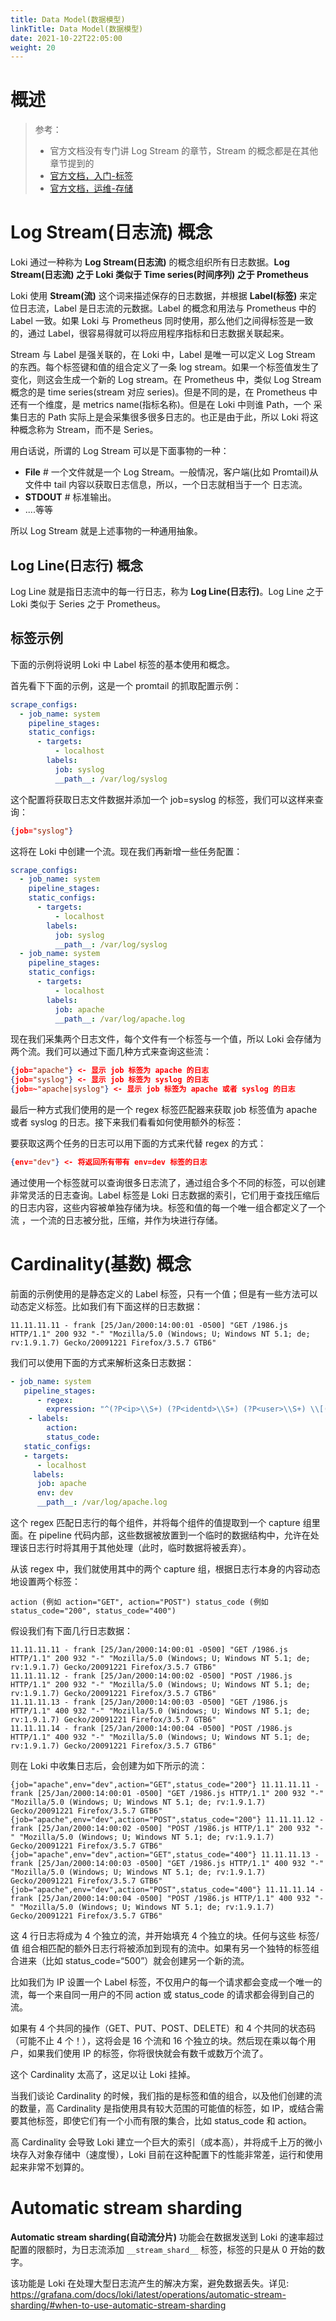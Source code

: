 ```yaml
---
title: Data Model(数据模型)
linkTitle: Data Model(数据模型)
date: 2021-10-22T22:05:00
weight: 20
---
```


# 概述

> 参考：
>
> - 官方文档没有专门讲 Log Stream 的章节，Stream 的概念都是在其他章节提到的
> - [官方文档，入门-标签](https://grafana.com/docs/loki/latest/getting-started/labels/)
> - [官方文档，运维-存储](https://grafana.com/docs/loki/latest/operations/storage/)

# Log Stream(日志流) 概念

Loki 通过一种称为 **Log Stream(日志流)** 的概念组织所有日志数据。**Log Stream(日志流) 之于 Loki 类似于 Time series(时间序列) 之于 Prometheus**

Loki 使用 **Stream(流)** 这个词来描述保存的日志数据，并根据 **Label(标签)** 来定位日志流，Label 是日志流的元数据。Label 的概念和用法与 Prometheus 中的 Label 一致。如果 Loki 与 Prometheus 同时使用，那么他们之间得标签是一致的，通过 Label，很容易得就可以将应用程序指标和日志数据关联起来。

Stream 与 Label 是强关联的，在 Loki 中，Label 是唯一可以定义 Log Stream 的东西。每个标签键和值的组合定义了一条 log stream。如果一个标签值发生了变化，则这会生成一个新的 Log stream。在 Prometheus 中，类似 Log Stream 概念的是 time series(stream 对应 series)。但是不同的是，在 Prometheus 中还有一个维度，是 metrics name(指标名称)。但是在 Loki 中则谁 Path，一个 采集日志的 Path 实际上是会采集很多很多日志的。也正是由于此，所以 Loki 将这种概念称为 Stream，而不是 Series。

用白话说，所谓的 Log Stream 可以是下面事物的一种：

- **File** # 一个文件就是一个 Log Stream。一般情况，客户端(比如 Promtail)从文件中 tail 内容以获取日志信息，所以，一个日志就相当于一个 日志流。
- **STDOUT** # 标准输出。
- ....等等

所以 Log Stream 就是上述事物的一种通用抽象。

## Log Line(日志行) 概念

Log Line 就是指日志流中的每一行日志，称为 **Log Line(日志行)**。Log Line 之于 Loki 类似于 Series 之于 Prometheus。

## 标签示例

下面的示例将说明 Loki 中 Label 标签的基本使用和概念。

首先看下下面的示例，这是一个 promtail 的抓取配置示例：

```yaml
scrape_configs:
  - job_name: system
    pipeline_stages:
    static_configs:
      - targets:
          - localhost
        labels:
          job: syslog
          __path__: /var/log/syslog
```

这个配置将获取日志文件数据并添加一个 job=syslog 的标签，我们可以这样来查询：

```json
{job="syslog"}
```

这将在 Loki 中创建一个流。现在我们再新增一些任务配置：

```yaml
scrape_configs:
  - job_name: system
    pipeline_stages:
    static_configs:
      - targets:
          - localhost
        labels:
          job: syslog
          __path__: /var/log/syslog
  - job_name: system
    pipeline_stages:
    static_configs:
      - targets:
          - localhost
        labels:
          job: apache
          __path__: /var/log/apache.log
```

现在我们采集两个日志文件，每个文件有一个标签与一个值，所以 Loki 会存储为两个流。我们可以通过下面几种方式来查询这些流：

```json
{job="apache"} <- 显示 job 标签为 apache 的日志
{job="syslog"} <- 显示 job 标签为 syslog 的日志
{job=~"apache|syslog"} <- 显示 job 标签为 apache 或者 syslog 的日志
```

最后一种方式我们使用的是一个 regex 标签匹配器来获取 job 标签值为 apache 或者 syslog 的日志。接下来我们看看如何使用额外的标签：

要获取这两个任务的日志可以用下面的方式来代替 regex 的方式：

```json
{env="dev"} <- 将返回所有带有 env=dev 标签的日志
```

通过使用一个标签就可以查询很多日志流了，通过组合多个不同的标签，可以创建非常灵活的日志查询。Label 标签是 Loki 日志数据的索引，它们用于查找压缩后的日志内容，这些内容被单独存储为块。标签和值的每一个唯一组合都定义了一个流 ，一个流的日志被分批，压缩，并作为块进行存储。

# Cardinality(基数) 概念

前面的示例使用的是静态定义的 Label 标签，只有一个值；但是有一些方法可以动态定义标签。比如我们有下面这样的日志数据：

```text
11.11.11.11 - frank [25/Jan/2000:14:00:01 -0500] "GET /1986.js HTTP/1.1" 200 932 "-" "Mozilla/5.0 (Windows; U; Windows NT 5.1; de; rv:1.9.1.7) Gecko/20091221 Firefox/3.5.7 GTB6"
```

我们可以使用下面的方式来解析这条日志数据：

```yaml
- job_name: system
   pipeline_stages:
      - regex:
        expression: "^(?P<ip>\\S+) (?P<identd>\\S+) (?P<user>\\S+) \\[(?P<timestamp>[\\w:/]+\\s[+\\-]\\d{4})\\] \"(?P<action>\\S+)\\s?(?P<path>\\S+)?\\s?(?P<protocol>\\S+)?\" (?P<status_code>\\d{3}|-) (?P<size>\\d+|-)\\s?\"?(?P<referer>[^\"]*)\"?\\s?\"?(?P<useragent>[^\"]*)?\"?$"
    - labels:
        action:
        status_code:
   static_configs:
   - targets:
      - localhost
     labels:
      job: apache
      env: dev
      __path__: /var/log/apache.log
```

这个 regex 匹配日志行的每个组件，并将每个组件的值提取到一个 capture 组里面。在 pipeline 代码内部，这些数据被放置到一个临时的数据结构中，允许在处理该日志行时将其用于其他处理（此时，临时数据将被丢弃）。

从该 regex 中，我们就使用其中的两个 capture 组，根据日志行本身的内容动态地设置两个标签：

```text
action (例如 action="GET", action="POST") status_code (例如 status_code="200", status_code="400")
```

假设我们有下面几行日志数据：

```text
11.11.11.11 - frank [25/Jan/2000:14:00:01 -0500] "GET /1986.js HTTP/1.1" 200 932 "-" "Mozilla/5.0 (Windows; U; Windows NT 5.1; de; rv:1.9.1.7) Gecko/20091221 Firefox/3.5.7 GTB6"
11.11.11.12 - frank [25/Jan/2000:14:00:02 -0500] "POST /1986.js HTTP/1.1" 200 932 "-" "Mozilla/5.0 (Windows; U; Windows NT 5.1; de; rv:1.9.1.7) Gecko/20091221 Firefox/3.5.7 GTB6"
11.11.11.13 - frank [25/Jan/2000:14:00:03 -0500] "GET /1986.js HTTP/1.1" 400 932 "-" "Mozilla/5.0 (Windows; U; Windows NT 5.1; de; rv:1.9.1.7) Gecko/20091221 Firefox/3.5.7 GTB6"
11.11.11.14 - frank [25/Jan/2000:14:00:04 -0500] "POST /1986.js HTTP/1.1" 400 932 "-" "Mozilla/5.0 (Windows; U; Windows NT 5.1; de; rv:1.9.1.7) Gecko/20091221 Firefox/3.5.7 GTB6"
```

则在 Loki 中收集日志后，会创建为如下所示的流：

```text
{job="apache",env="dev",action="GET",status_code="200"} 11.11.11.11 - frank [25/Jan/2000:14:00:01 -0500] "GET /1986.js HTTP/1.1" 200 932 "-" "Mozilla/5.0 (Windows; U; Windows NT 5.1; de; rv:1.9.1.7) Gecko/20091221 Firefox/3.5.7 GTB6"
{job="apache",env="dev",action="POST",status_code="200"} 11.11.11.12 - frank [25/Jan/2000:14:00:02 -0500] "POST /1986.js HTTP/1.1" 200 932 "-" "Mozilla/5.0 (Windows; U; Windows NT 5.1; de; rv:1.9.1.7) Gecko/20091221 Firefox/3.5.7 GTB6"
{job="apache",env="dev",action="GET",status_code="400"} 11.11.11.13 - frank [25/Jan/2000:14:00:03 -0500] "GET /1986.js HTTP/1.1" 400 932 "-" "Mozilla/5.0 (Windows; U; Windows NT 5.1; de; rv:1.9.1.7) Gecko/20091221 Firefox/3.5.7 GTB6"
{job="apache",env="dev",action="POST",status_code="400"} 11.11.11.14 - frank [25/Jan/2000:14:00:04 -0500] "POST /1986.js HTTP/1.1" 400 932 "-" "Mozilla/5.0 (Windows; U; Windows NT 5.1; de; rv:1.9.1.7) Gecko/20091221 Firefox/3.5.7 GTB6"
```

这 4 行日志将成为 4 个独立的流，并开始填充 4 个独立的块。任何与这些 标签/值 组合相匹配的额外日志行将被添加到现有的流中。如果有另一个独特的标签组合进来（比如 status_code=“500”）就会创建另一个新的流。

比如我们为 IP 设置一个 Label 标签，不仅用户的每一个请求都会变成一个唯一的流，每一个来自同一用户的不同 action 或 status_code 的请求都会得到自己的流。

如果有 4 个共同的操作（GET、PUT、POST、DELETE）和 4 个共同的状态码（可能不止 4 个！），这将会是 16 个流和 16 个独立的块。然后现在乘以每个用户，如果我们使用 IP 的标签，你将很快就会有数千或数万个流了。

这个 Cardinality 太高了，这足以让 Loki 挂掉。

当我们谈论 Cardinality 的时候，我们指的是标签和值的组合，以及他们创建的流的数量，高 Cardinality 是指使用具有较大范围的可能值的标签，如 IP，或结合需要其他标签，即使它们有一个小而有限的集合，比如 status_code 和 action。

高 Cardinality 会导致 Loki 建立一个巨大的索引（成本高），并将成千上万的微小块存入对象存储中（速度慢），Loki 目前在这种配置下的性能非常差，运行和使用起来非常不划算的。

# Automatic stream sharding

**Automatic stream sharding(自动流分片)** 功能会在数据发送到 Loki 的速率超过配置的限额时，为日志流添加 `__stream_shard__` 标签，标签的只是从 0 开始的数字。

该功能是 Loki 在处理大型日志流产生的解决方案，避免数据丢失。详见: https://grafana.com/docs/loki/latest/operations/automatic-stream-sharding/#when-to-use-automatic-stream-sharding

